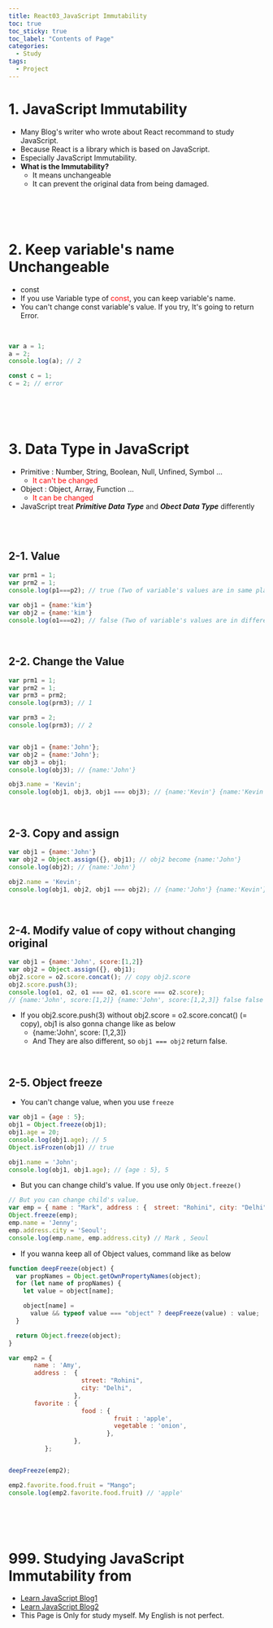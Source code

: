 ```yaml
---
title: React03_JavaScript Immutability
toc: true
toc_sticky: true
toc_label: "Contents of Page"
categories:
  - Study
tags:
  - Project
---
```


# 1. JavaScript Immutability
* Many Blog's writer who wrote about React recommand to study JavaScript.
* Because React is a library which is based on JavaScript.
* Especially JavaScript Immutability.
* **What is the Immutability?**
  * It means unchangeable
  * It can prevent the original data from being damaged.

<br><br><br>

# 2. Keep variable's name Unchangeable
* const
* If you use Variable type of <span style="color:red">const</span>, you can keep variable's name.
* You can't change const variable's value. If you try, It's going to return Error.

<br>

```Javascript
var a = 1; 
a = 2;
console.log(a); // 2

const c = 1;
c = 2; // error
```

<br><br><br>

# 3. Data Type in JavaScript
* Primitive : Number, String, Boolean, Null, Unfined, Symbol ...
  * <span style="color:red">It can't be changed</span> 
* Object : Object, Array, Function ...
  * <span style="color:red">It can be changed</span>  
* JavaScript treat ***Primitive Data Type*** and ***Obect Data Type*** differently

<br><br>

## 2-1. Value

```JavaScript
var prm1 = 1;
var prm2 = 1;
console.log(p1===p2); // true (Two of variable's values are in same place.)
 
var obj1 = {name:'kim'}
var obj2 = {name:'kim'}
console.log(o1===o2); // false (Two of variable's values are in different place.)
```

<br>

## 2-2. Change the Value

```JavaScript
var prm1 = 1;
var prm2 = 1;
var prm3 = prm2;
console.log(prm3); // 1

var prm3 = 2;
console.log(prm3); // 2


var obj1 = {name:'John'};
var obj2 = {name:'John'};
var obj3 = obj1; 
console.log(obj3); // {name:'John'}

obj3.name = 'Kevin';
console.log(obj1, obj3, obj1 === obj3); // {name:'Kevin'} {name:'Kevin'} true
```

<br>

## 2-3. Copy and assign

```JavaScript
var obj1 = {name:'John'}
var obj2 = Object.assign({}, obj1); // obj2 become {name:'John'}
console.log(obj2); // {name:'John'}

obj2.name = 'Kevin';
console.log(obj1, obj2, obj1 === obj2); // {name:'John'} {name:'Kevin'} false
```

<br>

## 2-4. Modify value of copy without changing original

```JavaScript
var obj1 = {name:'John', score:[1,2]}
var obj2 = Object.assign({}, obj1);
obj2.score = o2.score.concat(); // copy obj2.score
obj2.score.push(3);
console.log(o1, o2, o1 === o2, o1.score === o2.score);
// {name:'John', score:[1,2]} {name:'John', score:[1,2,3]} false false
```


* If you obj2.score.push(3) without obj2.score = o2.score.concat() (= copy),  obj1 is also gonna change like as below
  * {name:'John', score: [1,2,3]}
  * And They are also different,  so `obj1 === obj2` return false.

<br>

## 2-5. Object freeze
* You can't change value, when you use `freeze`

```JavaScript
var obj1 = {age : 5};
obj1 = Object.freeze(obj1);
obj1.age = 20;
console.log(obj1.age); // 5
Object.isFrozen(obj1) // true

obj1.name = 'John';
console.log(obj1, obj1.age); // {age : 5}, 5
```


* But you can change child's value. If you use only `Object.freeze()`
```JavaScript
// But you can change child's value.
var emp = { name : "Mark", address : {  street: "Rohini", city: "Delhi",  }, };
Object.freeze(emp);
emp.name = 'Jenny';
emp.address.city = 'Seoul';
console.log(emp.name, emp.address.city) // Mark , Seoul
```


* If you wanna keep all of Object values, command like as below
```JavaScript
function deepFreeze(object) {
  var propNames = Object.getOwnPropertyNames(object);
  for (let name of propNames) {
    let value = object[name];

    object[name] =
      value && typeof value === "object" ? deepFreeze(value) : value;
  }

  return Object.freeze(object);
}

var emp2 = {
       name : 'Amy',
       address :  {
                    street: "Rohini",
                    city: "Delhi",
                  },
       favorite : {
                    food : {
                             fruit : 'apple',
                             vegetable : 'onion',
                           },
                  },
          };


deepFreeze(emp2);

emp2.favorite.food.fruit = "Mango";
console.log(emp2.favorite.food.fruit) // 'apple'
```

<br><br><br>


# 999. Studying JavaScript Immutability from
* [Learn JavaScript Blog1](https://geniee.tistory.com/6)
* [Learn JavaScript Blog2](https://developer.mozilla.org/ko/docs/Web/JavaScript/Reference/Global_Objects/Object/freeze)
* This Page is Only for study myself. My English is not perfect.

